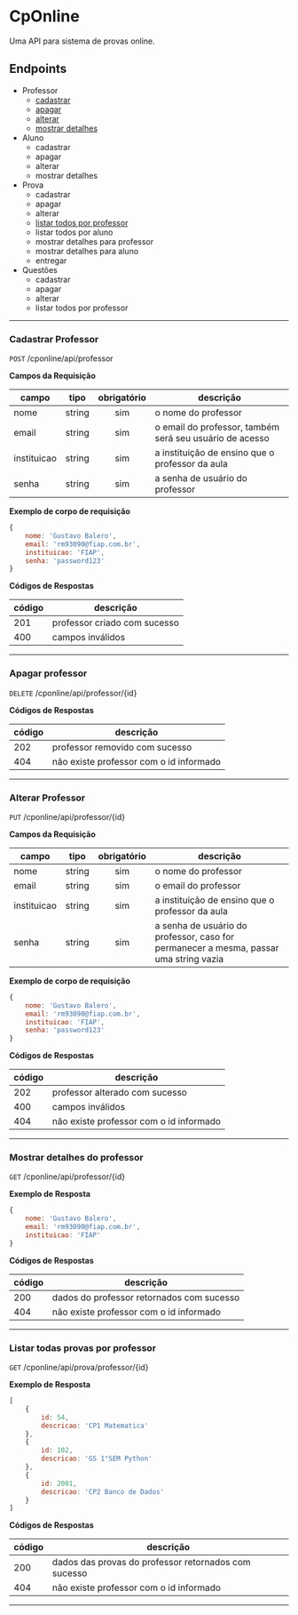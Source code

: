 # CpOnline

Uma API para sistema de provas online.

## Endpoints

- Professor
    - [cadastrar](#cadastrar-professor)
    - [apagar](#apagar-professor)
    - [alterar](#alterar-professor)
    - [mostrar detalhes](#mostrar-detalhes-do-professor)
- Aluno
    - cadastrar
    - apagar
    - alterar
    - mostrar detalhes
- Prova
    - cadastrar
    - apagar
    - alterar
    - [listar todos por professor](#listar-todas-provas-por-professor)
    - listar todos por aluno
    - mostrar detalhes para professor
    - mostrar detalhes para aluno
    - entregar
- Questões 
    - cadastrar
    - apagar
    - alterar
    - listar todos por professor

---

### Cadastrar Professor

`POST` /cponline/api/professor

**Campos da Requisição**

| campo | tipo | obrigatório | descrição 
|-------|------|:-------------:|---
|nome | string | sim | o nome do professor
|email | string | sim | o email do professor, também será seu usuário de acesso
|instituicao| string | sim | a instituição de ensino que o professor da aula
|senha | string | sim | a senha de usuário do professor

**Exemplo de corpo de requisição**

```js
{
    nome: 'Gustavo Balero',
    email: 'rm93090@fiap.com.br',
    instituicao: 'FIAP',
    senha: 'password123'
}
```

**Códigos de Respostas**

| código | descrição
|-|-
| 201 | professor criado com sucesso
| 400 | campos inválidos

----

### Apagar professor

`DELETE` /cponline/api/professor/{id}

**Códigos de Respostas**

| código | descrição
|-|-
| 202 | professor removido com sucesso
| 404 | não existe professor com o id informado

----

### Alterar Professor

`PUT` /cponline/api/professor/{id}

**Campos da Requisição**

| campo | tipo | obrigatório | descrição 
|-------|------|:-------------:|---
|nome | string | sim | o nome do professor
|email | string | sim | o email do professor
|instituicao| string | sim | a instituição de ensino que o professor da aula
|senha | string | sim | a senha de usuário do professor, caso for permanecer a mesma, passar uma string vazia

**Exemplo de corpo de requisição**

```js
{
    nome: 'Gustavo Balero',
    email: 'rm93090@fiap.com.br',
    instituicao: 'FIAP',
    senha: 'password123'
}
```

**Códigos de Respostas**

| código | descrição
|-|-
| 202 | professor alterado com sucesso
| 400 | campos inválidos
| 404 | não existe professor com o id informado

----

### Mostrar detalhes do professor

`GET` /cponline/api/professor/{id}

**Exemplo de Resposta**

```js
{
    nome: 'Gustavo Balero',
    email: 'rm93090@fiap.com.br',
    instituicao: 'FIAP'
}
```
**Códigos de Respostas**

| código | descrição
|-|-
| 200 | dados do professor retornados com sucesso
| 404 | não existe professor com o id informado

----

### Listar todas provas por professor

`GET` /cponline/api/prova/professor/{id}

**Exemplo de Resposta**

```js
[
    {
        id: 54,
        descricao: 'CP1 Matematica'
    },
    {
        id: 102,
        descricao: 'GS 1°SEM Python'
    },
    {
        id: 2001,
        descricao: 'CP2 Banco de Dados'
    }
]
```
**Códigos de Respostas**

| código | descrição
|-|-
| 200 | dados das provas do professor retornados com sucesso
| 404 | não existe professor com o id informado

----